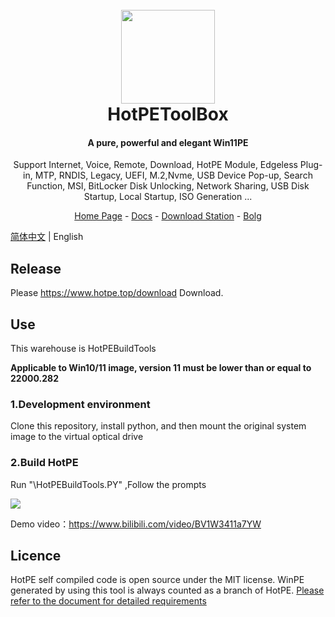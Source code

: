 <h1 align="center">
  <br>
<img src="https://docs.hotpe.top/favicon.ico" width="150"/>
  <br>
  HotPEToolBox
  <br>
</h1>

<h4 align="center">A pure, powerful and elegant Win11PE</h4>

<p align="center">Support Internet, Voice, Remote, Download, HotPE Module, Edgeless Plug-in, MTP, RNDIS, Legacy, UEFI, M.2,Nvme, USB Device Pop-up, Search Function, MSI, BitLocker Disk Unlocking, Network Sharing, USB Disk Startup, Local Startup, ISO Generation ...</p>

<p align="center">
  <a href="https://www.hotpe.top">Home Page</a> -
  <a href="https://docs.hotpe.top">Docs</a> -
  <a href="https://down.hotpe.top">Download Station</a>  -
  <a href="https://blog.hotpe.top">Bolg</a> 
</p>

[简体中文](https://github.com/VirtualHotBar/HotPEToolBox/) | English
## Release

Please https://www.hotpe.top/download Download.

## Use
This warehouse is HotPEBuildTools

**Applicable to Win10/11 image, version 11 must be lower than or equal to 22000.282**

### 1.Development environment

Clone this repository, install python, and then mount the original system image to the virtual optical drive

### 2.Build HotPE

Run "\HotPEBuildTools.PY" ,Follow the prompts

![](https://p2.myzwq.com/i/2022/11/27/6382ee80adfe8.png)

Demo video：https://www.bilibili.com/video/BV1W3411a7YW

## Licence

HotPE self compiled code is open source under the MIT license. WinPE generated by using this tool is always counted as a branch of HotPE. [Please refer to the document for detailed requirements](https://docs.hotpe.top/devdoc/branch.html)
